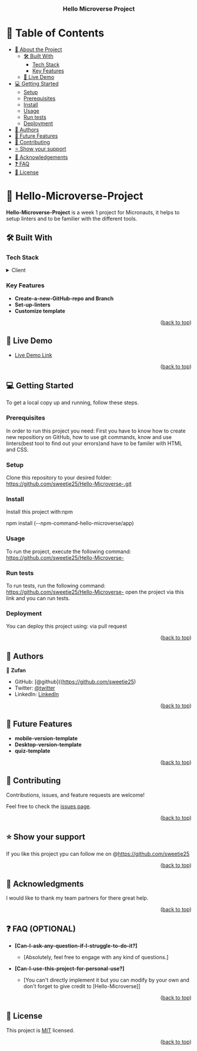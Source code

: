<a name="readme-top"></a>

<div align="center">
 
  <h3><b>Hello Microverse Project</b></h3>

</div>

# 📗 Table of Contents

- [📖 About the Project](#about-project)
  - [🛠 Built With](#built-with)
    - [Tech Stack](#tech-stack)
    - [Key Features](#key-features)
  - [🚀 Live Demo](#live-demo)
- [💻 Getting Started](#getting-started)
  - [Setup](#setup)
  - [Prerequisites](#prerequisites)
  - [Install](#install)
  - [Usage](#usage)
  - [Run tests](#run-tests)
  - [Deployment](#deployment)
- [👥 Authors](#authors)
- [🔭 Future Features](#future-features)
- [🤝 Contributing](#contributing)
- [⭐️ Show your support](#support)
- [🙏 Acknowledgements](#acknowledgements)
- [❓ FAQ ](#faq)
- [📝 License](#license)


# 📖 Hello-Microverse-Project <a name="about-project"></a>


**Hello-Microverse-Project** is a week 1 project for Micronauts, it helps to setup linters and to be familier with the different tools.

## 🛠 Built With <a name="built-with"></a>

### Tech Stack <a name="tech-stack"></a>

<details>
  <summary>Client</summary>
  <ul>
    <li><a href="https://html.com/">HTML</a></li>
    <li><a href="https://css.com/">CSS</a></li>
    <li><a href="https://vscode.com/">VScode</a></li>
    <li><a href="https://github.com/">GitHub</a></li>
    <li><a href="https://linters.com/">Linters</a></li>
  </ul>
</details>

### Key Features <a name="key-features"></a>

- **Create-a-new-GitHub-repo and Branch**
- **Set-up-linters**
- **Customize template**

<p align="right">(<a href="#readme-top">back to top</a>)</p>


## 🚀 Live Demo <a name="live-demo"></a>

- [Live Demo Link](https://google.com)

<p align="right">(<a href="#readme-top">back to top</a>)</p>

## 💻 Getting Started <a name="getting-started"></a>

To get a local copy up and running, follow these steps.

### Prerequisites

In order to run this project you need: First you have to know how to create new repositiory on GitHub, how to use git commands, know and use linters(best tool to find out your errors)and have to be familer with HTML and CSS.

### Setup

Clone this repository to your desired folder:
   https://github.com/sweetie25/Hello-Microverse-.git
   
### Install

Install this project with:npm

  npm install (--npm-command-hello-microverse/app)
  
### Usage

To run the project, execute the following command: https://github.com/sweetie25/Hello-Microverse-


### Run tests

To run tests, run the following command: https://github.com/sweetie25/Hello-Microverse- open the project via this link and you can run tests.

### Deployment

You can deploy this project using: via pull request


<p align="right">(<a href="#readme-top">back to top</a>)</p>


## 👥 Authors <a name="authors"></a>

👤 **Zufan**

- GitHub: [@github]((https://github.com/sweetie25)
- Twitter: [@twitter](https://twitter.com/Z2T280367986)
- LinkedIn: [LinkedIn](https://www.linkedin.com/in/zufan-elias-744480230/)


<p align="right">(<a href="#readme-top">back to top</a>)</p>


## 🔭 Future Features <a name="future-features"></a>

- **mobile-version-template**
- **Desktop-version-template**
- **quiz-template**

<p align="right">(<a href="#readme-top">back to top</a>)</p>

## 🤝 Contributing <a name="contributing"></a>

Contributions, issues, and feature requests are welcome!

Feel free to check the [issues page](../../issues/).

<p align="right">(<a href="#readme-top">back to top</a>)</p>

## ⭐️ Show your support <a name="support"></a>

If you like this project ypu can follow me on @https://github.com/sweetie25

<p align="right">(<a href="#readme-top">back to top</a>)</p>


## 🙏 Acknowledgments <a name="acknowledgements"></a>

I would like to thank my team partners for there great help.

<p align="right">(<a href="#readme-top">back to top</a>)</p>


## ❓ FAQ (OPTIONAL) <a name="faq"></a>

- **[Can-I-ask-any-question-if-I-struggle-to-do-it?]**

  - [Absolutely, feel free to engage with any kind of questions.]

- **[Can-I-use-this-project-for-personal-use?]**

  - [You can't directly implement it but you can modify by your own and don't forget to give credit to [Hello-Microverse]]

<p align="right">(<a href="#readme-top">back to top</a>)</p>

## 📝 License <a name="license"></a>

This project is [MIT](https://github.com/sweetie25/Hello-Microverse-/blob/main/LICENSE.md) licensed.

<p align="right">(<a href="#readme-top">back to top</a>)</p>
